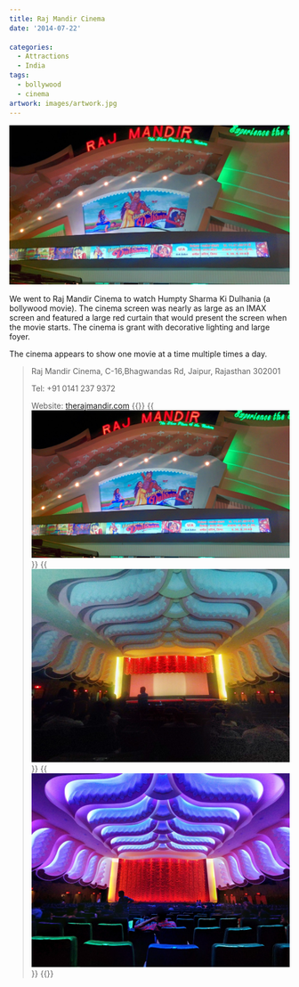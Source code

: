 ```yaml
---
title: Raj Mandir Cinema
date: '2014-07-22'

categories:
  - Attractions
  - India
tags:
  - bollywood
  - cinema
artwork: images/artwork.jpg
---
```


![IMG_20140722_210813](images/IMG_20140722_210813-1024x583.jpg)

We went to Raj Mandir Cinema to watch Humpty Sharma Ki Dulhania (a bollywood movie). The cinema screen was nearly as large as an IMAX screen and featured a large red curtain that would present the screen when the movie starts. The cinema is grant with decorative lighting and large foyer.

The cinema appears to show one movie at a time multiple times a day.



> Raj Mandir Cinema, C-16,Bhagwandas Rd, Jaipur, Rajasthan 302001
> 
> Tel: +91 0141 237 9372
> 
> Website: [therajmandir.com](https://therajmandir.com/)
{{<gallery>}}
  {{<img src="images/IMG_20140722_210813.jpg" title="Raj Mandir movie poster. ">}}
  {{<img src="images/PANO_20140722_182856.jpg" title="curtain reveal">}}
  {{<img src="images/PANO_20140722_194219.jpg" title="Grand lighting">}}
{{</gallery>}}
